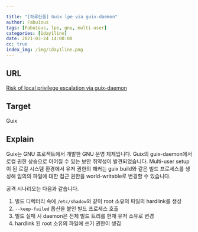 ```yaml
---

title: "[하루한줄] Guix lpe via guix-daemon"
author: Fabu1ous
tags: [Fabu1ous, lpe, gnu, multi-user]
categories: [1day1line]
date: 2021-03-24 14:00:00
cc: true
index_img: /img/1day1line.png
---
```


## **URL**

[Risk of local privilege escalation via guix-daemon](https://guix.gnu.org/en/blog/2021/risk-of-local-privilege-escalation-via-guix-daemon/)



## **Target**

Guix



## **Explain**

Guix는 GNU 프로젝트에서 개발한 GNU 운영 체제입니다. Guix의 guix-daemon에서 로컬 권한 상승으로 이어질 수 있는 보안 취약성이 발견되었습니다. Multi-user setup이 된 로컬 시스템 환경에서 유저 권한의 해커는 guix build와 같은 빌드 프로세스를 생성해 임의의 파일에 대한 접근 권한을 world-writable로 변경할 수 있습니다. 

공격 시나리오는 다음과 같습니다.

1. 빌드 디렉터리 속에 `/etc/shadow`와 같이 root 소유의 파일의  hardlink를 생성
2. `--keep-failed` 옵션을 붙인 빌드 프로세스 호출
3. 빌드 실패 시 daemon은 전체 빌드 트리를 현재 유저 소유로 변경
4. hardlink 된 root 소유의 파일에 쓰기 권한이 생김

